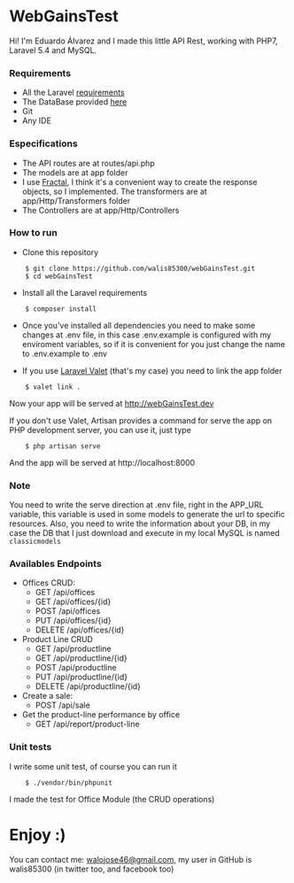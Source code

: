 # WebGainsTest

Hi! I'm Eduardo Álvarez and I made this little API Rest, working with PHP7, Laravel 5.4 and MySQL.

### Requirements
- All the Laravel [requirements](https://laravel.com/docs/5.4/installation#installing-laravel)
- The DataBase provided [here](http://www.mysqltutorial.org/mysql-sample-database.aspx)
- Git
- Any IDE

### Especifications
- The API routes are at routes/api.php
- The models are at app folder
- I use [Fractal](http://fractal.thephpleague.com), I think it's a convenient way to create the response objects, so I implemented. The transformers are at app/Http/Transformers folder
- The Controllers are at app/Http/Controllers

### How to run

- Clone this repository
```
    $ git clone https://github.com/walis85300/webGainsTest.git
    $ cd webGainsTest
```
- Install all the Laravel requirements
```
    $ composer install
```

- Once you've installed all dependencies you need to make some changes at .env file, in this case .env.example is configured with my enviroment variables, so if it is convenient for you just change the name to .env.example to .env


- If you use [Laravel Valet](https://laravel.com/docs/5.4/valet) (that's my case) you need to link the app folder 
```
    $ valet link .
```
Now your app will be served at http://webGainsTest.dev

If you don't use Valet, Artisan provides a command for serve the app on PHP development server, you can use it, just type
```
    $ php artisan serve
```
And the app will be served at http://localhost:8000

### Note 
You need to write the serve direction at .env file, right in the APP_URL variable, this variable is used in some models to generate the url to specific resources. Also, you need to write the information about your DB, in my case the DB that I just download and execute in my local MySQL is named `classicmodels` 
    
### Availables Endpoints 

- Offices CRUD:
    - GET /api/offices
    - GET /api/offices/{id}
    - POST /api/offices 
    - PUT /api/offices/{id}
    - DELETE /api/offices/{id}
- Product Line CRUD
    - GET /api/productline
    - GET /api/productline/{id}
    - POST /api/productline 
    - PUT /api/productline/{id}
    - DELETE /api/productline/{id}
- Create a sale: 
     - POST /api/sale
- Get the product-line performance by office
    - GET /api/report/product-line 

### Unit tests
I write some unit test, of course you can run it
```
    $ ./vendor/bin/phpunit
```
I made the test for Office Module (the CRUD operations)

# Enjoy :) 


You can contact me: walojose46@gmail.com, my user in GitHub is walis85300 (in twitter too, and facebook too)


